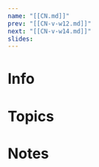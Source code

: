 ```yaml
---
name: "[[CN.md]]"
prev: "[[CN-v-w12.md]]"
next: "[[CN-v-w14.md]]"
slides:
---
```

  
  
# Info
  
  
# Topics
  
  
# Notes
